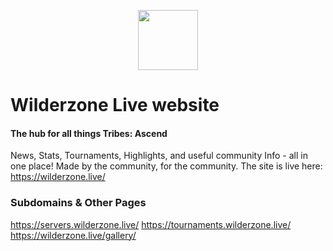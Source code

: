 <p align="center"><img width="96" src="https://wilderzone.live/assets/images/ta.webp" draggable="false"></p>

Wilderzone Live website
========

#### The hub for all things Tribes: Ascend ####

News, Stats, Tournaments, Highlights, and useful community Info - all in one place! Made by the community, for the community.
The site is live here: <a href="https://wilderzone.live/" target="_blank" rel="noreferrer">https://wilderzone.live/</a>
  

### Subdomains & Other Pages ###

<a href="https://servers.wilderzone.live/" target="_blank" rel="noreferrer">https://servers.wilderzone.live/</a>
<a href="https://tournaments.wilderzone.live/" target="_blank" rel="noreferrer">https://tournaments.wilderzone.live/</a>
<a href="https://wilderzone.live/gallery/" target="_blank" rel="noreferrer">https://wilderzone.live/gallery/</a>